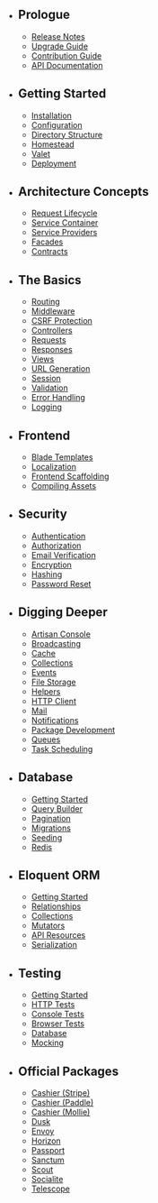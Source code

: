 - ## Prologue
    - [Release Notes](releases.md)
    - [Upgrade Guide](upgrade.md)
    - [Contribution Guide](contributions.md)
    - [API Documentation](/api/7.x)
- ## Getting Started
    - [Installation](installation.md)
    - [Configuration](configuration.md)
    - [Directory Structure](structure.md)
    - [Homestead](homestead.md)
    - [Valet](valet.md)
    - [Deployment](deployment.md)
- ## Architecture Concepts
    - [Request Lifecycle](lifecycle.md)
    - [Service Container](container.md)
    - [Service Providers](providers.md)
    - [Facades](facades.md)
    - [Contracts](contracts.md)
- ## The Basics
    - [Routing](routing.md)
    - [Middleware](middleware.md)
    - [CSRF Protection](csrf.md)
    - [Controllers](controllers.md)
    - [Requests](requests.md)
    - [Responses](responses.md)
    - [Views](views.md)
    - [URL Generation](urls.md)
    - [Session](session.md)
    - [Validation](validation.md)
    - [Error Handling](errors.md)
    - [Logging](logging.md)
- ## Frontend
    - [Blade Templates](blade.md)
    - [Localization](localization.md)
    - [Frontend Scaffolding](frontend.md)
    - [Compiling Assets](mix.md)
- ## Security
    - [Authentication](authentication.md)
    - [Authorization](authorization.md)
    - [Email Verification](verification.md)
    - [Encryption](encryption.md)
    - [Hashing](hashing.md)
    - [Password Reset](passwords.md)
- ## Digging Deeper
    - [Artisan Console](artisan.md)
    - [Broadcasting](broadcasting.md)
    - [Cache](cache.md)
    - [Collections](collections.md)
    - [Events](events.md)
    - [File Storage](filesystem.md)
    - [Helpers](helpers.md)
    - [HTTP Client](http-client.md)
    - [Mail](mail.md)
    - [Notifications](notifications.md)
    - [Package Development](packages.md)
    - [Queues](queues.md)
    - [Task Scheduling](scheduling.md)
- ## Database
    - [Getting Started](database.md)
    - [Query Builder](queries.md)
    - [Pagination](pagination.md)
    - [Migrations](migrations.md)
    - [Seeding](seeding.md)
    - [Redis](redis.md)
- ## Eloquent ORM
    - [Getting Started](eloquent.md)
    - [Relationships](eloquent-relationships.md)
    - [Collections](eloquent-collections.md)
    - [Mutators](eloquent-mutators.md)
    - [API Resources](eloquent-resources.md)
    - [Serialization](eloquent-serialization.md)
- ## Testing
    - [Getting Started](testing.md)
    - [HTTP Tests](http-tests.md)
    - [Console Tests](console-tests.md)
    - [Browser Tests](dusk.md)
    - [Database](database-testing.md)
    - [Mocking](mocking.md)
- ## Official Packages
    - [Cashier (Stripe)](billing.md)
    - [Cashier (Paddle)](cashier-paddle.md)
    - [Cashier (Mollie)](https://github.com/laravel/cashier-mollie)
    - [Dusk](dusk.md)
    - [Envoy](envoy.md)
    - [Horizon](horizon.md)
    - [Passport](passport.md)
    - [Sanctum](sanctum.md)
    - [Scout](scout.md)
    - [Socialite](socialite.md)
    - [Telescope](telescope.md)
